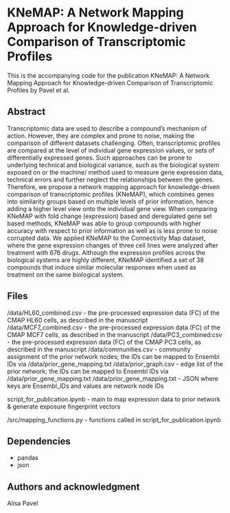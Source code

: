 # KNeMAP: A Network Mapping Approach for Knowledge-driven Comparison of Transcriptomic Profiles

This is the accompanying code for the publication KNeMAP: A Network Mapping Approach for Knowledge-driven Comparison of Transcriptomic Profiles by Pavel et al.

## Abstract

Transcriptomic data are used to describe a compound’s mechanism of action. However, they are complex and prone to noise, making the comparison of different datasets challenging. Often, transcriptomic profiles are compared at the level of individual gene expression values, or sets of differentially expressed genes. Such approaches can be prone to underlying technical and biological variance, such as the biological system exposed on or the machine/ method used to measure gene expression data, technical errors and further neglect the relationships between the genes. Therefore, we propose a network mapping approach for knowledge-driven comparison of transcriptomic profiles (KNeMAP), which combines genes into similarity groups based on multiple levels of prior information, hence adding a higher level view onto the individual gene view. When comparing KNeMAP with fold change (expression) based and deregulated gene set based methods, KNeMAP was able to group compounds with higher accuracy with respect to prior information as well as is less prone to noise corrupted data.
We applied KNeMAP to the Connectivity Map dataset, where the gene expression changes of three cell lines were analyzed after treatment with 676 drugs. Although the expression profiles across the biological systems are highly different, KNeMAP identified a set of 38 compounds that induce similar molecular responses when used as treatment on the same biological system.

## Files

/data/HL60_combined.csv - the pre-processed expression data (FC) of the CMAP HL60 cells, as described in the manuscript
/data/MCF7_combined.csv - the pre-processed expression data (FC) of the CMAP MCF7 cells, as described in the manuscript
/data/PC3_combined:csv - the pre-processed expression data (FC) of the CMAP PC3 cells, as described in the manuscript
/data/communities.csv - community assignment of the prior network nodes; the IDs can be mapped to Ensembl IDs via /data/prior_gene_mapping.txt
/data/prior_graph.csv - edge list of the prior network; the IDs can be mapped to Ensembl IDs via /data/prior_gene_mapping.txt
/data/prior_gene_mapping.txt - JSON where keys are Ensembl_IDs and values are network node IDs

script_for_publication.ipynb - main to map expression data to prior network & generate exposure fingerprint vectors

/src/mapping_functions.py - functions called in script_for_publication.ipynb

## Dependencies
- pandas
- json

## Authors and acknowledgment

Alisa Pavel




